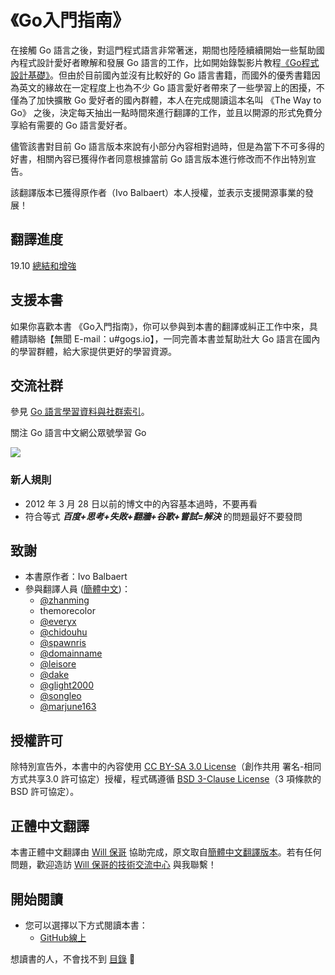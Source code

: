 《Go入門指南》
===================

在接觸 Go 語言之後，對這門程式語言非常著迷，期間也陸陸續續開始一些幫助國內程式設計愛好者瞭解和發展 Go 語言的工作，比如開始錄製影片教程[《Go程式設計基礎》](https://github.com/Unknwon/go-fundamental-programming)。但由於目前國內並沒有比較好的 Go 語言書籍，而國外的優秀書籍因為英文的緣故在一定程度上也為不少 Go 語言愛好者帶來了一些學習上的困擾，不僅為了加快擴散 Go 愛好者的國內群體，本人在完成閱讀這本名叫 《The Way to Go》 之後，決定每天抽出一點時間來進行翻譯的工作，並且以開源的形式免費分享給有需要的 Go 語言愛好者。

儘管該書對目前 Go 語言版本來說有小部分內容相對過時，但是為當下不可多得的好書，相關內容已獲得作者同意根據當前 Go 語言版本進行修改而不作出特別宣告。

該翻譯版本已獲得原作者（Ivo Balbaert）本人授權，並表示支援開源事業的發展！

## 翻譯進度

19.10 [總結和增強](eBook/19.10.md)

## 支援本書

如果你喜歡本書 《Go入門指南》，你可以參與到本書的翻譯或糾正工作中來，具體請聯絡【無聞 E-mail：u#gogs.io】，一同完善本書並幫助壯大 Go 語言在國內的學習群體，給大家提供更好的學習資源。

## 交流社群

參見 [Go 語言學習資料與社群索引](https://github.com/Unknwon/go-study-index)。

關注 Go 語言中文網公眾號學習 Go

![](studygolang-qrcode.jpg)

### 新人規則

- 2012 年 3 月 28 日以前的博文中的內容基本過時，不要再看
- 符合等式 ***百度+思考+失敗+翻牆+谷歌+嘗試=解決*** 的問題最好不要發問

## 致謝

- 本書原作者：Ivo Balbaert
- 參與翻譯人員 ([簡體中文](https://github.com/unknwon/the-way-to-go_ZH_CN))：
	- [@zhanming](https://github.com/zhanming)
	- themorecolor
	- [@everyx](https://github.com/everyx)
	- [@chidouhu](https://github.com/chidouhu)
	- [@spawnris](https://github.com/spawnris)
	- [@domainname](https://github.com/domainname)
	- [@leisore](https://github.com/leisore)
	- [@dake](https://github.com/dake)
	- [@glight2000](https://github.com/glight2000)
	- [@songleo](https://github.com/songleo)
	- [@marjune163](https://github.com/marjune163)

## 授權許可

除特別宣告外，本書中的內容使用 [CC BY-SA 3.0 License](http://creativecommons.org/licenses/by-sa/3.0/)（創作共用 署名-相同方式共享3.0 許可協定）授權，程式碼遵循 [BSD 3-Clause License](https://github.com/astaxie/build-web-application-with-golang/blob/master/LICENSE.md)（3 項條款的 BSD 許可協定）。

## 正體中文翻譯

本書正體中文翻譯由 [Will 保哥](http://blog.miniasp.com/) 協助完成，原文取自[簡體中文翻譯版本](https://github.com/unknwon/the-way-to-go_ZH_CN)。若有任何問題，歡迎造訪 [Will 保哥的技術交流中心](https://www.facebook.com/will.fans) 與我聯繫！

## 開始閱讀

- 您可以選擇以下方式閱讀本書：
  - [GitHub線上](./eBook/preface.md)

想讀書的人，不會找不到 [目錄](eBook/directory.md) 🙂

